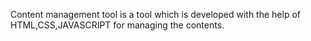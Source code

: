 Content management tool is a tool which is developed with the help of HTML,CSS,JAVASCRIPT for managing the contents.
